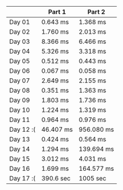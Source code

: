 |        | Part 1 | Part 2 |
|--------|--------|--------|
| Day 01 | 0.643 ms | 1.368 ms |
| Day 02 | 1.760 ms | 2.013 ms |
| Day 03 | 8.366 ms | 6.466 ms |
| Day 04 | 5.326 ms | 3.318 ms |
| Day 05 | 0.512 ms | 0.443 ms |
| Day 06 | 0.067 ms | 0.058 ms |
| Day 07 | 2.649 ms | 2.155 ms |
| Day 08 | 0.351 ms | 1.363 ms |
| Day 09 | 1.803 ms | 1.736 ms |
| Day 10 | 1.224 ms | 1.319 ms |
| Day 11 | 0.964 ms | 0.976 ms |
| Day 12 :( | 46.407 ms | 956.080 ms |
| Day 13 | 0.424 ms | 0.564 ms |
| Day 14 | 1.294 ms | 139.694 ms |
| Day 15 | 3.012 ms | 4.031 ms |
| Day 16 | 1.699 ms | 164.577 ms |
| Day 17 :( | 390.6 sec | 1005 sec |